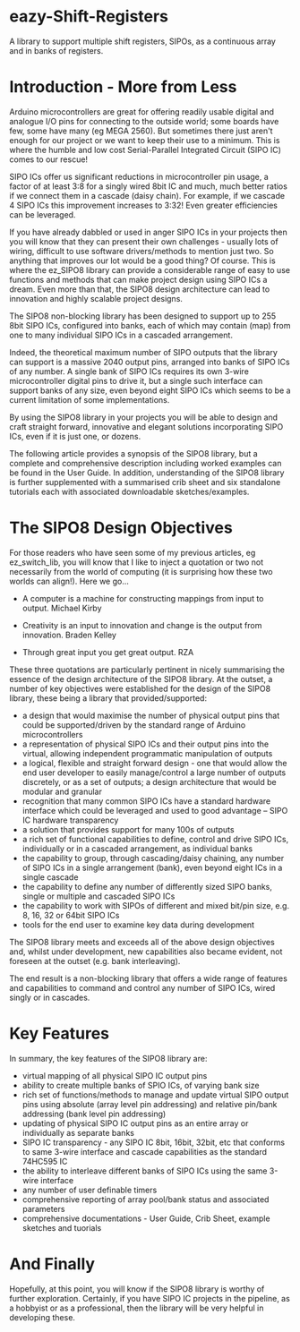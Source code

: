 # eazy-Shift-Registers
A library to support multiple shift registers, SIPOs, as a continuous array and in banks of registers.


# Introduction - More from Less

Arduino microcontrollers are great for offering readily usable digital and analogue I/O pins for connecting to the outside world; some boards have few, some have many (eg MEGA 2560). But sometimes there just aren't enough for our project or we want to keep their use to a minimum. This is where the humble and low cost Serial-Parallel Integrated Circuit (SIPO IC) comes to our rescue!


SIPO ICs offer us significant reductions in microcontroller pin usage, a factor of at least 3:8 for a singly wired 8bit IC and much, much better ratios if we connect them in a cascade (daisy chain). For example, if we cascade 4 SIPO ICs this improvement increases to 3:32! Even greater efficiencies can be leveraged.


If you have already dabbled or used in anger SIPO ICs in your projects then you will know that they can present their own challenges - usually lots of wiring, difficult to use software drivers/methods to mention just two. So anything that improves our lot would be a good thing? Of course. This is where the ez_SIPO8 library can provide a considerable range of easy to use functions and methods that can make project design using SIPO ICs a dream. Even more than that, the SIPO8 design architecture can lead to innovation and highly scalable project designs.


The SIPO8 non-blocking library has been designed to support up to 255 8bit SIPO ICs, configured into banks, each of which may contain (map) from one to many individual SIPO ICs in a cascaded arrangement.

Indeed, the theoretical maximum number of SIPO outputs that the library can support is a massive 2040 output pins, arranged into banks of SIPO ICs of any number. A single bank of SIPO ICs requires its own 3-wire microcontroller digital pins to drive it, but a single such interface can support banks of any size, even beyond eight SIPO ICs which seems to be a current limitation of some implementations.

By using the SIPO8 library in your projects you will be able to design and craft straight forward, innovative and elegant solutions incorporating SIPO ICs, even if it is just one, or dozens.


The following article provides a synopsis of the SIPO8 library, but a complete and comprehensive description including worked examples can be found in the User Guide. In addition, understanding of the SIPO8 library is further supplemented with a summarised crib sheet and six standalone tutorials each with associated downloadable sketches/examples.


# The SIPO8 Design Objectives

For those readers who have seen some of my previous articles, eg ez_switch_lib, you will know that I like to inject a quotation or two not necessarily from the world of computing (it is surprising how these two worlds can align!). Here we go...

- A computer is a machine for constructing mappings from input to output. Michael Kirby

- Creativity is an input to innovation and change is the output from innovation. Braden Kelley

- Through great input you get great output. RZA

These three quotations are particularly pertinent in nicely summarising the essence of the design architecture of the SIPO8 library. At the outset, a number of key objectives were established for the design of the SIPO8 library, these being a library that provided/supported:


- a design that would maximise the number of physical output pins that could be supported/driven by the standard range of Arduino microcontrollers
- a representation of physical SIPO ICs and their output pins into the virtual, allowing independent programmatic manipulation of outputs
- a logical, flexible and straight forward design - one that would allow the end user developer to easily manage/control a large number of outputs discretely, or as a set of outputs; a design architecture that would be modular and granular
- recognition that many common SIPO ICs have a standard hardware interface which could be leveraged and used to good advantage – SIPO IC hardware transparency
- a solution that provides support for many 100s of outputs
- a rich set of functional capabilities to define, control and drive SIPO ICs, individually or in a cascaded arrangement, as individual banks
- the capability to group, through cascading/daisy chaining, any number of SIPO ICs in a single arrangement (bank), even beyond eight ICs in a single cascade
- the capability to define any number of differently sized SIPO banks, single or multiple and cascaded SIPO ICs
- the capability to work with SIPOs of different and mixed bit/pin size, e.g. 8, 16, 32 or 64bit SIPO ICs
- tools for the end user to examine key data during development


The SIPO8 library meets and exceeds all of the above design objectives and, whilst under development, new capabilities also became evident, not foreseen at the outset (e.g. bank interleaving).


The end result is a non-blocking library that offers a wide range of features and capabilities to command and control any number of SIPO ICs, wired singly or in cascades.


# Key Features

In summary, the key features of the SIPO8 library are:

- virtual mapping of all physical SIPO IC output pins
- ability to create multiple banks of SPIO ICs, of varying bank size
- rich set of functions/methods to manage and update virtual SIPO output pins using absolute (array level pin addressing) and relative pin/bank addressing (bank level pin addressing)
- updating of physical SIPO IC output pins as an entire array or individually as separate banks
- SIPO IC transparency - any SIPO IC 8bit, 16bit, 32bit, etc that conforms to same 3-wire interface and cascade capabilities as the standard 74HC595 IC
- the ability to interleave different banks of SIPO ICs using the same 3-wire interface
- any number of user definable timers
- comprehensive reporting of array pool/bank status and associated parameters
- comprehensive documentations - User Guide, Crib Sheet, example sketches and tuorials

# And Finally

Hopefully, at this point, you will know if the SIPO8 library is worthy of further exploration. Certainly, if you have SIPO IC projects in the pipeline, as a hobbyist or as a professional, then the library will be very helpful in developing these.

<END>
  
